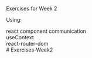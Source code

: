 Exercises for Week 2

Using:

react component communication <br>
useContext <br>
react-router-dom <br>
#   E x e r c i s e s - W e e k 2 
 
 
